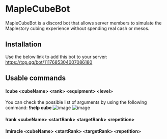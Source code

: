 # MapleCubeBot
MapleCubeBot is a discord bot that allows server members to simulate the Maplestory cubing experience without spending real cash or mesos.

## Installation
Use the below link to add this bot to your server: \
https://top.gg/bot/1117685304007086180

## Usable commands
#### !cube \<cubeName> \<rank> \<equipment> \<level>
You can check the possible list of arguments by using the following command: **!help cube**
![image](https://github.com/hwisangcho00/MapleCubeBot/assets/81304520/ad3ddf72-5aaa-4a88-88ff-bdb06706d667)
![image](https://github.com/hwisangcho00/MapleCubeBot/assets/81304520/eccb8e4c-d22a-42ba-95e4-3d902cdb8e07)

#### !rank \<cubeName> \<startRank> \<targetRank> \<repetition>

#### !miracle \<cubeName> \<startRank> \<targetRank> \<repetition>
